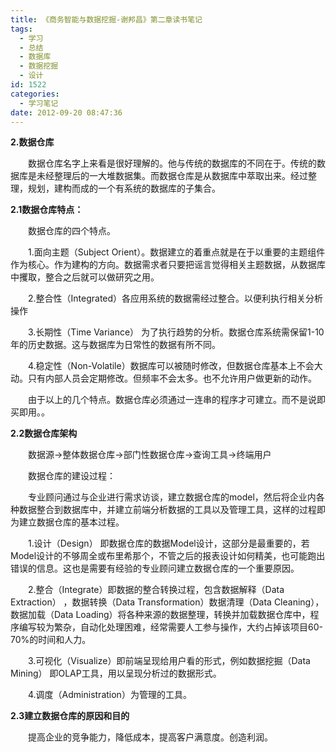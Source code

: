 ```yaml
---
title: 《商务智能与数据挖掘-谢邦昌》第二章读书笔记
tags:
  - 学习
  - 总结
  - 数据库
  - 数据挖掘
  - 设计
id: 1522
categories:
  - 学习笔记
date: 2012-09-20 08:47:36
---
```


**2.数据仓库**

　　数据仓库名字上来看是很好理解的。他与传统的数据库的不同在于。传统的数据库是未经整理后的一大堆数据集。而数据仓库是从数据库中萃取出来。经过整理，规划，建构而成的一个有系统的数据库的子集合。

**2.1数据仓库特点：**

　　数据仓库的四个特点。

　　1.面向主题（Subject Orient）。数据建立的着重点就是在于以重要的主题组件作为核心。作为建构的方向。数据需求者只要把谣言觉得相关主题数据，从数据库中攫取，整合之后就可以做研究之用。

　　2.整合性（Integrated）各应用系统的数据需经过整合。以便利执行相关分析操作

　　3.长期性（Time Variance） 为了执行趋势的分析。数据仓库系统需保留1-10年的历史数据。这与数据库为日常性的数据有所不同。

　　4.稳定性（Non-Volatile）数据库可以被随时修改，但数据仓库基本上不会大动。只有内部人员会定期修改。但频率不会太多。也不允许用户做更新的动作。

　　由于以上的几个特点。数据仓库必须通过一连串的程序才可建立。而不是说即买即用。。

**2.2数据仓库架构**

　　数据源->整体数据仓库->部门性数据仓库->查询工具->终端用户

　　数据仓库的建设过程：

　　专业顾问通过与企业进行需求访谈，建立数据仓库的model，然后将企业内各种数据整合到数据库中，并建立前端分析数据的工具以及管理工具，这样的过程即为建立数据仓库的基本过程。

　　1.设计（Design） 即数据仓库的数据Model设计，这部分是最重要的，若Model设计的不够周全或布里希那个，不管之后的报表设计如何精美，也可能跑出错误的信息。这也是需要有经验的专业顾问建立数据仓库的一个重要原因。

　　2.整合（Integrate）即数据的整合转换过程，包含数据解释（Data Extraction） ，数据转换（Data Transformation）数据清理（Data Cleaning），数据加载（Data Loading）将各种来源的数据整理，转换并加载数据仓库中，程序编写较为繁杂，自动化处理困难，经常需要人工参与操作，大约占掉该项目60-70%的时间和人力。

　　3.可视化（Visualize）即前端呈现给用户看的形式，例如数据挖掘（Data Mining） 即OLAP工具，用以呈现分析过的数据形式。

　　4.调度（Administration）为管理的工具。

**2.3建立数据仓库的原因和目的**

　　提高企业的竞争能力，降低成本，提高客户满意度。创造利润。